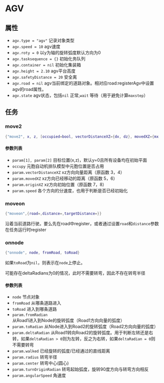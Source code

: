# AGV

## 属性
- `agv.type = "agv"` 记录对象类型
- `agv.speed = 10` agv速度
- `agv.roty = 0` 以y为轴的旋转弧度默认方向为0
- `agv.tasksequence = {}` 初始化务队列
- `agv.container = nil` 初始化集装箱
- `agv.height = 2.10` agv平台高度
- `agv.safetyDistance = 20` 安全离
- `agv.road = nil` agv当前绑定的道路对象。相对应road:registerAgv中设置agv的road属性。
- `agv.state` agv状态，包括`nil` 正常,`wait` 等待（用于避免计算`maxstep`）

## 任务

### move2
```lua
{"move2", x, z, [occupied=bool, vectorDistanceXZ={dx, dz}, movedXZ={mx, mz}, originXZ={ox, oz}]}
```

#### 参数列表
- `param[1], param[2]` 目标位置(x,z)，默认y=0且所有设备均在初始平面
- `occupy` 元胞自动机排队模型中元胞位置是否占用
- `param.vectorDistanceXZ` xz方向向量距离（原函数 3，4）
- `param.movedXZ` xz方向已经移动的距离（原函数 5，6）
- `param.originXZ` xz方向初始位置（原函数 7，8）
- `param.speed` 各个方向的分速度，也用于判断是否已经初始化

### moveon
```lua
{"moveon",{road=,distance=,targetDistance=}}
```
沿着当前道路行驶。要么先在road中register，或者通过设置`road`和`distance`参数在任务运行时register

### onnode
```lua
{"onnode", node, fromRoad, toRoad}
```

如果`toRoad`为`nil`，则表示在`node`上停止。

可能存在deltaRadians为0的情况，此时不需要转弯，因此不存在转弯半径

#### 参数列表
- `node` 节点对象
- `fromRoad` 从哪条道路进入
- `toRoad` 进入到哪条道路
- `param.fromRadian` 从Road1进入到Node的旋转弧度（Road1方向向量的弧度）
- `param.toRadian` 从Node进入到Road2的旋转弧度（Road2方向向量的弧度）
- `param.deltaRadian` 从Road1转向Road2的旋转弧度。用于判断左转还是右转，如果`deltaRadian > 0`则为左转，反之为右转，如果`deltaRadian = 0`则不需要转弯
- `param.walked` 已经旋转的弧度/已经通过的直线距离
- `param.radius` 转弯半径
- `param.center` 转弯中心(圆心)
- `param.turnOriginRadian` 转弯起始弧度，旋转90度方向与转弯方向相反
- `param.angularSpeed` 角速度
